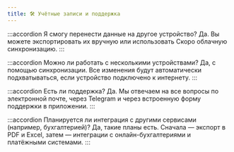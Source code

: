 ```yaml
---
title: 🛠️ Учётные записи и поддержка
---
```


:::accordion Я смогу перенести данные на другое устройство?
Да. Вы можете экспортировать их вручную или использовать <span class="badge badge--success">Скоро</span> облачную синхронизацию.
:::

:::accordion Можно ли работать с несколькими устройствами?
Да, с помощью синхронизации. Все изменения будут автоматически подхватываться, если устройство подключено к интернету.
:::

:::accordion Есть ли поддержка?
Да. Мы отвечаем на все вопросы по электронной почте, через Telegram и через встроенную форму поддержки в приложении.
:::

:::accordion Планируется ли интеграция с другими сервисами (например, бухгалтерией)?
Да, такие планы есть. Сначала — экспорт в PDF и Excel, затем — интеграции с онлайн-бухгалтериями и платёжными системами.
:::

